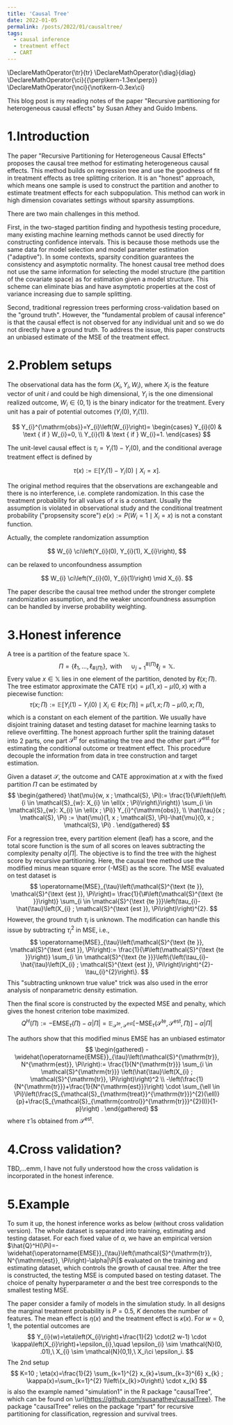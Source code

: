 ```yaml
---
title: 'Causal Tree'
date: 2022-01-05
permalink: /posts/2022/01/causaltree/
tags:
  - causal inference
  - treatment effect
  - CART
---
```


\DeclareMathOperator{\tr}{tr}
\DeclareMathOperator{\diag}{diag}
\DeclareMathOperator{\ci}{{\perp\kern-1.3ex\perp}}
\DeclareMathOperator{\nci}{\not\kern-0.3ex\ci}

This blog post is my reading notes of the paper "Recursive partitioning for heterogeneous causal effects" by Susan Athey and Guido Imbens.

1.Introduction
======
The paper "Recursive Partitioning for Heterogeneous Causal Effects" proposes the causal tree method for estimating heterogeneous causal effects. This method builds on regression tree and use the goodness of fit in treatment effects as tree splitting criterion. It is an "honest" approach, which means one sample is used to construct the partition and another to estimate treatment effects for each subpopulation. This method can work in high dimension covariates settings without sparsity assumptions.

There are two main challenges in this method. 

First, in the two-staged partition finding and hypothesis testing procedure, many existing machine learning methods cannot be used directly for constructing confidence intervals. This is because those methods use the same data for model selection and model parameter estimation ("adaptive"). In some contexts, sparsity condition guarantees the consistency and asymptotic normality. The honest causal tree method does not use the same information for selecting
the model structure (the partition of the covariate space) as for estimation given a model structure. This scheme can eliminate bias and have asymptotic properties at the cost of variance increasing due to sample splitting.

Second, traditional regression trees performing cross-validation based on the "ground truth". However, the "fundamental problem of causal inference" is that the causal effect is not observed for any individual unit and so we do not directly have a ground truth. To address the issue, this paper constructs an unbiased estimate of the MSE of the treatment effect.


2.Problem setups
======
The observational data has the form $(X_i,Y_i,W_i)$, where $X_i$ is the feature vector of unit $i$ and could be high dimensional, $Y_i$ is the one dimensional realized outcome, $W_i\in\{0,1\}$ is the binary indicator for the treatment. Every unit has a pair of potential outcomes $(Y_i(0),Y_i(1))$.

$$
Y_{i}^{\mathrm{obs}}=Y_{i}\left(W_{i}\right)= 
\begin{cases}
Y_{i}(0) & \text { if } W_{i}=0, \\
Y_{i}(1) & \text { if } W_{i}=1.
\end{cases}
$$

The unit-level causal effect is $\tau_i=Y_i(1)-Y_i(0)$, and the conditional average treatment effect is defined by

$$
\tau(x) := \mathbb{E}[Y_{i}(1)-Y_{i}(0) \mid X_{i}=x].
$$

The original method requires that the observations are exchangeable and there is no interference, i.e.  complete randomization. In this case the treatment probability for all values of $x$ is a constant. Usually the assumption is violated in observational study and the conditional treatment probability ("propsensity score") $e(x):=P(W_i=1\mid X_i=x)$ is not a constant function.

Actually, the complete randomization assumption

$$
W_{i} \ci\left(Y_{i}(0), Y_{i}(1), X_{i}\right),
$$

can be relaxed to unconfoundness assumption

$$
W_{i} \ci\left(Y_{i}(0), Y_{i}(1)\right) \mid X_{i}.
$$

The paper describe the causal tree method under the stronger complete randomization assumption, and the weaker unconfoundness assumption can be handled by inverse probability weighting. 


3.Honest inference
======
A tree is a partition of the feature space $\mathbb{X}$.
$$
\Pi=\left\{\ell_{1}, \ldots, \ell_{\#(\Pi)}\right\}, \text { with } \quad \cup_{j=1}^{\#(\Pi)} \ell_{j}=\mathbb{X} .
$$
Every value $x\in\mathbb{X}$ lies in one element of the partition, denoted by $\ell(x;\Pi)$. The tree estimator approximate the CATE $\tau(x)=\mu(1,x)-\mu(0,x)$ with a piecewise function:
$$
\tau(x ; \Pi) := \mathbb{E}\left[Y_{i}(1)-Y_{i}(0) \mid X_{i} \in \ell(x ; \Pi)\right]=\mu(1, x ; \Pi)-\mu(0, x ; \Pi),
$$
which is a constant on each element of the partition. 
We usually have disjoint training dataset and testing dataset for machine learning tasks to relieve overfitting. The honest approach further split the training dataset into 2 parts, one part $\mathcal{S}^{\text {tr}}$ for estimating the tree and the other part $\mathcal{S}^{\text {est}}$ for estimating the conditional outcome or treatment effect. This procedure decouple the information from data in tree construction and target estimation.

Given a dataset $\mathcal{S}$, the outcome and CATE approximation at $x$ with the fixed partition $\Pi$ can be estimated by
$$
\begin{gathered}
\hat{\mu}(w, x ; \mathcal{S}, \Pi):= \frac{1}{\#\left(\left\{i \in \mathcal{S}_{w}: X_{i} \in \ell(x ; \Pi)\right\}\right)} \sum_{i \in \mathcal{S}_{w}: X_{i} \in \ell(x ; \Pi)} Y_{i}^{\mathrm{obs}}, \\
\hat{\tau}(x ; \mathcal{S}, \Pi) := \hat{\mu}(1, x ; \mathcal{S}, \Pi)-\hat{\mu}(0, x ; \mathcal{S}, \Pi) .
\end{gathered}
$$

For a regression tree, every partition element (leaf) has a score, and the total score function is the sum of all scores on leaves subtracting the complexity penalty $\alpha|\Pi|$.  The objective is to find the tree with the highest score by recursive partitioning. Here, the causal tree method use the modified minus mean square error (-MSE) as the score. The MSE evaluated on test dataset is
$$
\operatorname{MSE}_{\tau}\left(\mathcal{S}^{\text {te }}, \mathcal{S}^{\text {est }}, \Pi\right)= \frac{1}{\#\left(\mathcal{S}^{\text {te }}\right)} \sum_{i \in \mathcal{S}^{\text {te }}}\left(\tau_{i}-\hat{\tau}\left(X_{i} ; \mathcal{S}^{\text {est }}, \Pi\right)\right)^{2}.
$$
However, the ground truth $\tau_i$ is unknown. The modification can handle this issue by subtracting $\tau_i^2$ in MSE, i.e.,
$$
\operatorname{MSE}_{\tau}\left(\mathcal{S}^{\text {te }}, \mathcal{S}^{\text {est }}, \Pi\right):= \frac{1}{\#\left(\mathcal{S}^{\text {te }}\right)} \sum_{i \in \mathcal{S}^{\text {te }}}\left\{\left(\tau_{i}-\hat{\tau}\left(X_{i} ; \mathcal{S}^{\text {est }}, \Pi\right)\right)^{2}-\tau_{i}^{2}\right\}.
$$
This "subtracting unknown true value" trick was also used in the error analysis of nonparametric density estimation.

Then the final score is constructed by the expected MSE and penalty, which gives the honest criterion tobe maximized.
$$
Q^H(\Pi):=-\operatorname{EMSE}_{\tau}(\Pi) - \alpha|\Pi|= \mathbb{E}_{\mathcal{S}^{\mathrm{te}}, \mathcal{S}^{\mathrm{est}}}\left[-\operatorname{MSE}_{\tau}\left(\mathcal{S}^{\mathrm{te}}, \mathcal{S}^{\mathrm{est}}, \Pi\right)\right]- \alpha|\Pi|
$$


The authors show that this modified minus EMSE has an unbiased estimator
$$
\begin{gathered}
-\widehat{\operatorname{EMSE}}_{\tau}\left(\mathcal{S}^{\mathrm{tr}}, N^{\mathrm{est}}, \Pi\right):= \frac{1}{N^{\mathrm{tr}}} \sum_{i \in \mathcal{S}^{\mathrm{tr}}} \left(\hat{\tau}\left(X_{i} ; \mathcal{S}^{\mathrm{tr}}, \Pi\right)\right)^2 \\
-\left(\frac{1}{N^{\mathrm{tr}}}+\frac{1}{N^{\mathrm{est}}}\right) \cdot \sum_{\ell \in \Pi}\left(\frac{S_{\mathcal{S}_{\mathrm{treat}}^{\mathrm{tr}}}^{2}(\ell)}{p}+\frac{S_{\mathcal{S}_{\mathrm{control}}^{\mathrm{tr}}}^{2}(l)}{1-p}\right) .
\end{gathered}
$$
where $\hat{\tau}$ is obtained from $\mathcal{S}^{\mathrm{est}}$.


4.Cross validation?
======
TBD,...emm, I have not fully understood how the cross validation is incorporated in the honest inference.


5.Example
======
To sum it up, the honest inference works as below (without cross validation version). The whole dataset is separated into training, estimating and testing dataset. For each fixed value of $\alpha$, we have an empirical version $\hat{Q}^H(\Pi)=-\widehat{\operatorname{EMSE}}_{\tau}\left(\mathcal{S}^{\mathrm{tr}}, N^{\mathrm{est}}, \Pi\right)-\alpha|\Pi|$ evaluated on the training and estimating dataset, which controls the growth of causal tree. After the tree is constructed, the testing MSE is computed based on testing dataset. The choice of penalty hyperparameter $\alpha$ and the best tree corresponds to the smallest testing MSE.

The paper consider a family of models in the simulation study. In all designs the marginal treatment probability is $P =0.5$, $K$ denotes the number of features. The mean effect is $\eta(x)$ and the treatment effect is $\kappa(x)$. For $w=0,1$, the potential outcomes are
$$
Y_{i}(w)=\eta\left(X_{i}\right)+\frac{1}{2} \cdot(2 w-1) \cdot \kappa\left(X_{i}\right)+\epsilon_{i},\quad \epsilon_{i} \sim \mathcal{N}(0, .01),\ X_{i} \sim \mathcal{N}(0,1),\ X_i\ci \epsilon_i.
$$
The 2nd setup
$$
K=10 ; \eta(x)=\frac{1}{2} \sum_{k=1}^{2} x_{k}+\sum_{k=3}^{6} x_{k} ; \kappa(x)=\sum_{k=1}^{2} 1\left\{x_{k}>0\right\} \cdot x_{k}
$$
is also the example named "simulation1" in the R package "causalTree", which can be found on \url{https://github.com/susanathey/causalTree}. The package "causalTree" relies on the package "rpart" for recursive partitioning for classification, regression and survival trees.


<!-- Aren't headings cool?
<!------>
